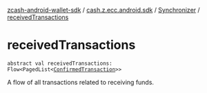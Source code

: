 [zcash-android-wallet-sdk](../../index.md) / [cash.z.ecc.android.sdk](../index.md) / [Synchronizer](index.md) / [receivedTransactions](./received-transactions.md)

# receivedTransactions

`abstract val receivedTransactions: Flow<PagedList<`[`ConfirmedTransaction`](../../cash.z.ecc.android.sdk.db.entity/-confirmed-transaction/index.md)`>>`

A flow of all transactions related to receiving funds.


